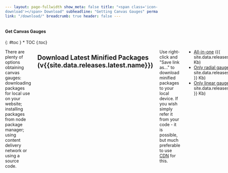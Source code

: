```yaml
---
layout: page-fullwidth
show_meta: false
title: "<span class='icon-download'></span> Download"
subheadline: "Getting Canvas Gauges"
permalink: "/download/"
breadcrumb: true
header: false
---
```

<style>
code {
    white-space: normal !important;
    word-break: break-all !important;
}
</style>

<div class="row">
<div class="medium-4 medium-push-8 columns" markdown="1">
<div class="panel radius toc" markdown="1">
<h4>Get Canvas Gauges</h4>
{: #toc }
*  TOC
{:toc}
</div>
</div><!-- /.medium-4.columns -->

<div class="medium-8 medium-pull-4 columns" markdown="1">

There are plenty of options obtaining canvas gauges: downloading packages for local use on your website; installing packages from node package manager; using content delivery network or using a source code.

## Download Latest Minified Packages (v{{site.data.releases.latest.name}})

Use right-click and "Save link as..." to download minified packages to your local device. If you wish simply refer it from your code - it is possible, but much preferable to use [CDN](#loading-from-cdn) for this.

 * [All-in-one]({{site.url}}/download/latest/all/gauge.min.js) ({{ site.data.releases.latest.all.kb }} Kb)
 * [Only radial gauge]({{site.url}}/download/latest/radial/gauge.min.js) ({{ site.data.releases.latest.radial.kb }} Kb)
 * [Only linear gauge]({{site.url}}/download/latest/linear/gauge.min.js) ({{ site.data.releases.latest.linear.kb }} Kb)

[Older releases]({{site.url}}/old-releases/)

## Installing From NPM

 * All-in-one  
   ```$ npm install canvas-gauges```
 
 * Only radial gauge  
   ```$ npm install canvas-gauges@radial```

 * Only linear gauge  
   ```$ npm install canvas-gauges@linear```

## Loading From CDN
 * All-in-one  

~~~html
<script src="//cdn.rawgit.com/Mikhus/canvas-gauges/gh-pages/download/{{site.data.releases.latest.name}}/all/gauge.min.js"></script>
~~~
 
 * Only radial gauge  

~~~html
<script src="//cdn.rawgit.com/Mikhus/canvas-gauges/gh-pages/download/{{site.data.releases.latest.name}}/radial/gauge.min.js"></script>
~~~

 * Only linear gauge  

~~~html
<script src="//cdn.rawgit.com/Mikhus/canvas-gauges/gh-pages/download/{{site.data.releases.latest.name}}/linear/gauge.min.js"></script>
~~~


## Getting Canvas Gauges Sources

 * [Fork to your account on github](https://github.com/Mikhus/canvas-gauges)
 * Clone repository locally  
   ```$ git clone git@github.com:Mikhus/canvas-gauges.git```

</div><!-- /.medium-8.columns -->
</div><!-- /.row -->
